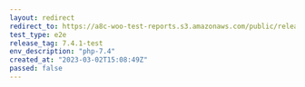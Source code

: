 ```yaml
---
layout: redirect
redirect_to: https://a8c-woo-test-reports.s3.amazonaws.com/public/release/7.4.1-test/php-7.4/e2e/index.html
test_type: e2e
release_tag: 7.4.1-test
env_description: "php-7.4"
created_at: "2023-03-02T15:08:49Z"
passed: false
---
```

